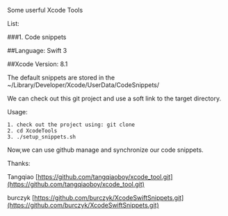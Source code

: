 Some userful Xcode Tools

List:

###1. Code snippets

##Language: Swift 3

##Xcode Version: 8.1 

The default snippets are stored in the ~/Library/Developer/Xcode/UserData/CodeSnippets/

We can check out this git project and use a soft link to the target directory.


Usage:

	1. check out the project using: git clone 
	2. cd XcodeTools
	3. ./setup_snippets.sh

Now,we can use github manage and synchronize our code snippets.



Thanks:

Tangqiao [https://github.com/tangqiaoboy/xcode_tool.git](https://github.com/tangqiaoboy/xcode_tool.git)

burczyk [https://github.com/burczyk/XcodeSwiftSnippets.git](https://github.com/burczyk/XcodeSwiftSnippets.git)




